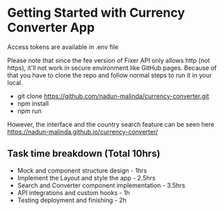 # Getting Started with Currency Converter App
Access tokens are available in .env file

Please note that since the fee version of Fixer API only allows http (not https), it'll not work in secure environment like GitHub pages.
Because of that you have to clone the repo and follow normal steps to run it in your local.

- git clone https://github.com/nadun-malinda/currency-converter.git
- npm install
- npm run

However, the interface and the country search feature can be seen here https://nadun-malinda.github.io/currency-converter/

## Task time breakdown (Total 10hrs)
- Mock and component structure design - 1hrs
- Implement the Layout and style the app - 2.5hrs
- Search and Converter component implementation - 3.5hrs
- API integrations and custom hooks - 1h
- Testing deployment and finishing - 2h

